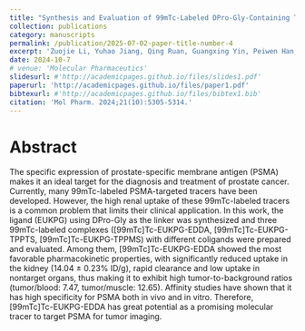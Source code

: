 ```yaml
---
title: "Synthesis and Evaluation of 99mTc-Labeled DPro-Gly-Containing Tracers Targeting PSMA"
collection: publications
category: manuscripts
permalink: /publication/2025-07-02-paper-title-number-4
excerpt: 'Zuojie Li, Yuhao Jiang, Qing Ruan, Guangxing Yin, Peiwen Han, Xiaojiang Duan, Junbo Zhang'
date: 2024-10-7
# venue: 'Molecular Pharmaceutics'
slidesurl: #'http://academicpages.github.io/files/slides1.pdf'
paperurl: 'http://academicpages.github.io/files/paper1.pdf'
bibtexurl: #'http://academicpages.github.io/files/bibtex1.bib'
citation: 'Mol Pharm. 2024;21(10):5305-5314.'
---
```

# Abstract
The specific expression of prostate-specific membrane antigen (PSMA) makes it an ideal target for the diagnosis and treatment of prostate cancer. Currently, many 99mTc-labeled PSMA-targeted tracers have been developed. However, the high renal uptake of these 99mTc-labeled tracers is a common problem that limits their clinical application. In this work, the ligand (EUKPG) using DPro-Gly as the linker was synthesized and three 99mTc-labeled complexes ([99mTc]Tc-EUKPG-EDDA, [99mTc]Tc-EUKPG-TPPTS, [99mTc]Tc-EUKPG-TPPMS) with different coligands were prepared and evaluated. Among them, [99mTc]Tc-EUKPG-EDDA showed the most favorable pharmacokinetic properties, with significantly reduced uptake in the kidney (14.04 ± 0.23% ID/g), rapid clearance and low uptake in nontarget organs, thus making it to exhibit high tumor-to-background ratios (tumor/blood: 7.47, tumor/muscle: 12.65). Affinity studies have shown that it has high specificity for PSMA both in vivo and in vitro. Therefore, [99mTc]Tc-EUKPG-EDDA has great potential as a promising molecular tracer to target PSMA for tumor imaging.